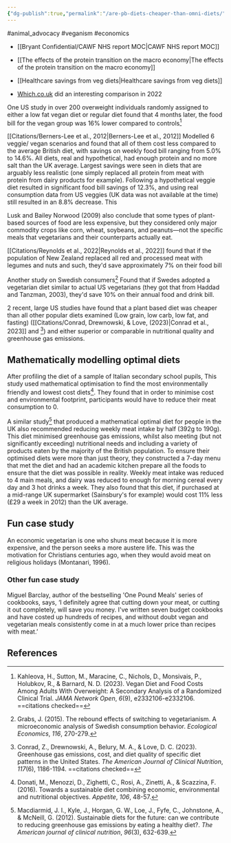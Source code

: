 ```yaml
---
{"dg-publish":true,"permalink":"/are-pb-diets-cheaper-than-omni-diets/","tags":["#animal_advocacy","#veganism","#economics"],"created":"2025-10-23T17:42:41.244+01:00","updated":"2025-10-23T18:06:08.591+01:00"}
---
```


#animal_advocacy #veganism #economics 

- [[Bryant Confidential/CAWF NHS report MOC\|CAWF NHS report MOC]] 
- [[The effects of the protein transition on the macro economy\|The effects of the protein transition on the macro economy]] 
- [[Healthcare savings from veg diets\|Healthcare savings from veg diets]]

- [Which.co.uk](https://www.which.co.uk/news/article/plant-based-alternatives-can-cost-twice-as-much-as-meat-which-finds-a4AzY8r4gTpO#:~:text=We%20also%20analysed%20the%20price,44) did an interesting comparison in 2022

One US study in over 200 overweight individuals randomly assigned to either a low fat vegan diet or regular diet found that 4 months later, the food bill for the vegan group was 16% lower compared to controls[^1]

[[Citations/Berners-Lee et al., 2012\|Berners-Lee et al., 2012]] Modelled 6 veggie/ vegan scenarios and found that all of them cost less compared to the average British diet, with savings on weekly food bill ranging from 5.0% to 14.6%. All diets, real and hypothetical, had enough protein and no more salt than the UK average. Largest savings were seen in diets that are arguably less realistic (one simply replaced all protein from meat with protein from dairy products for example). Following a hypothetical veggie diet resulted in significant food bill savings of 12.3%, and using real consumption data from US veggies (UK data was not available at the time) still resulted in an 8.8% decrease. This 

Lusk and Bailey Norwood (2009) also conclude that some types of plant-based sources of food are less expensive, but they considered only major commodity crops like corn, wheat, soybeans, and peanuts—not the specific meals that vegetarians and their counterparts actually eat.

[[Citations/Reynolds et al., 2022\|Reynolds et al., 2022]] found that if the population of New Zealand replaced all red and processed meat with legumes and nuts and such, they'd save approximately 7% on their food bill

Another study on Swedish consumers[^9] Found that if Swedes adopted a vegetarian diet similar to actual US vegetarians (they got that from Haddad and Tanzman, 2003), they'd save 10% on their annual food and drink bill.

2 recent, large US studies have found that a plant based diet was cheaper than all other popular diets examined (Low grain, low carb, low fat, and fasting) ([[Citations/Conrad, Drewnowski, & Love, (2023)\|Conrad et al., 2023]] and [^6]) and either superior or comparable in nutritional quality and greenhouse gas emissions.

## Mathematically modelling optimal diets
After profiling the diet of a sample of Italian secondary school pupils, This study used mathematical optimisation to find the most environmentally friendly and lowest cost diets[^7]. They found that in order to minimise cost and environmental footprint, participants would have to reduce their meat consumption to 0. 

A similar study[^8] that produced a mathematical optimal diet for people in the UK also recommended reducing weekly meat intake by half (392g to 190g). This diet minimised greenhouse gas emissions, whilst also meeting (but not significantly exceeding) nutritional needs and including a variety of products eaten by the majority of the British population. To ensure their optimised diets were more than just theory, they constructed a 7-day menu that met the diet and had an academic kitchen prepare all the foods to ensure that the diet was possible in reality. Weekly meat intake was reduced to 4 main meals, and dairy was reduced to enough for morning cereal every day and 3 hot drinks a week. They also found that this diet, if purchased at a mid-range UK supermarket (Sainsbury's for example) would cost 11% less (£29 a week in 2012) than the UK average.
## Fun case study
An economic vegetarian is one who shuns meat because it is more expensive, and the person seeks a more austere life. This was the motivation for Christians centuries ago, when they would avoid meat on religious holidays (Montanari, 1996).

### Other fun case study
Miguel Barclay, author of the bestselling 'One Pound Meals' series of cookbooks, says, ‘I definitely agree that cutting down your meat, or cutting it out completely, will save you money. I've written seven budget cookbooks and have costed up hundreds of recipes, and without doubt vegan and vegetarian meals consistently come in at a much lower price than recipes with meat.’
## References

[^1]: Kahleova, H., Sutton, M., Maracine, C., Nichols, D., Monsivais, P., Holubkov, R., & Barnard, N. D. (2023). Vegan Diet and Food Costs Among Adults With Overweight: A Secondary Analysis of a Randomized Clinical Trial. _JAMA Network Open_, _6_(9), e2332106-e2332106. ==citations checked==
[^6]: Conrad, Z., Drewnowski, A., Belury, M. A., & Love, D. C. (2023). Greenhouse gas emissions, cost, and diet quality of specific diet patterns in the United States. _The American Journal of Clinical Nutrition_, _117_(6), 1186-1194. ==citations checked==
[^7]: Donati, M., Menozzi, D., Zighetti, C., Rosi, A., Zinetti, A., & Scazzina, F. (2016). Towards a sustainable diet combining economic, environmental and nutritional objectives. _Appetite_, _106_, 48-57.
[^8]: Macdiarmid, J. I., Kyle, J., Horgan, G. W., Loe, J., Fyfe, C., Johnstone, A., & McNeill, G. (2012). Sustainable diets for the future: can we contribute to reducing greenhouse gas emissions by eating a healthy diet?. _The American journal of clinical nutrition_, _96_(3), 632-639.
[^9]: Grabs, J. (2015). The rebound effects of switching to vegetarianism. A microeconomic analysis of Swedish consumption behavior. _Ecological Economics_, _116_, 270-279.